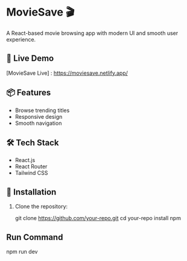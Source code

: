 # MovieSave 🎬

A React-based movie browsing app with modern UI and smooth user experience.

## 🚀 Live Demo  
[MovieSave Live]  : https://moviesave.netlify.app/

## 📦 Features  

- Browse trending titles  
- Responsive design  
- Smooth navigation  

## 🛠 Tech Stack  
- React.js  
- React Router  
- Tailwind CSS  


## 🔧 Installation  
1. Clone the repository:  
   
   git clone https://github.com/your-repo.git
   cd your-repo
   install npm 
   
## Run Command 

npm run dev 


